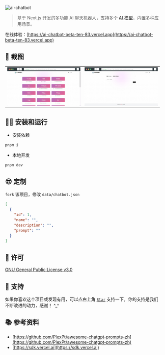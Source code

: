 ![ai-chatbot](https://socialify.git.ci/liuyuhe666/ai-chatbot/image?font=Inter&forks=1&issues=1&language=1&name=1&owner=1&pattern=Circuit+Board&pulls=1&stargazers=1&theme=Auto)

> 基于 Next.js 开发的多功能 AI 聊天机器人，支持多个 [AI 模型](https://github.com/liuyuhe666/ai-chatbot/blob/main/data/ai-sdk-providers.txt)，内置多种应用场景。

在线体验：[https://ai-chatbot-beta-ten-83.vercel.app](https://ai-chatbot-beta-ten-83.vercel.app)

## 🧩 截图

<table>
<tr>
<td><img src="./assets/screenshot-rocks1.png" alt="preview"></td>
<td><img src="./assets/screenshot-rocks2.png" alt="preview"></td>
</tr>
</table>

## 🧑‍💻 安装和运行

- 安装依赖

```bash
pnpm i
```

- 本地开发

```bash
pnpm dev
```

## 😎 定制

`fork` 该项目，修改 `data/chatbot.json`

```json
[
  {
    "id": 1,
    "name": "",
    "description": "",
    "prompt": ""
  }
]
```

## 📖 许可

[GNU General Public License v3.0](https://github.com/liuyuhe666/ai-chatbot/blob/main/LICENSE)

## 🌹 支持

如果你喜欢这个项目或发现有用，可以点右上角 [`Star`](https://github.com/liuyuhe666/ai-chatbot) 支持一下，你的支持是我们不断改进的动力，感谢！ ^_^

## 📚 参考资料

- [https://github.com/PlexPt/awesome-chatgpt-prompts-zh](https://github.com/PlexPt/awesome-chatgpt-prompts-zh)
- [https://sdk.vercel.ai](https://sdk.vercel.ai)
